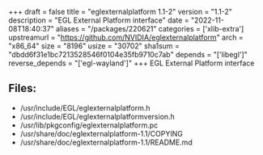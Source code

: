 +++
draft = false
title = "eglexternalplatform 1.1-2"
version = "1.1-2"
description = "EGL External Platform interface"
date = "2022-11-08T18:40:37"
aliases = "/packages/220621"
categories = ['xlib-extra']
upstreamurl = "https://github.com/NVIDIA/eglexternalplatform"
arch = "x86_64"
size = "8196"
usize = "30702"
sha1sum = "dbdd6f31e1bc7213528546f0104e35fb9710c7ab"
depends = "['libegl']"
reverse_depends = "['egl-wayland']"
+++
EGL External Platform interface

## Files: 
* /usr/include/EGL/eglexternalplatform.h
* /usr/include/EGL/eglexternalplatformversion.h
* /usr/lib/pkgconfig/eglexternalplatform.pc
* /usr/share/doc/eglexternalplatform-1.1/COPYING
* /usr/share/doc/eglexternalplatform-1.1/README.md
